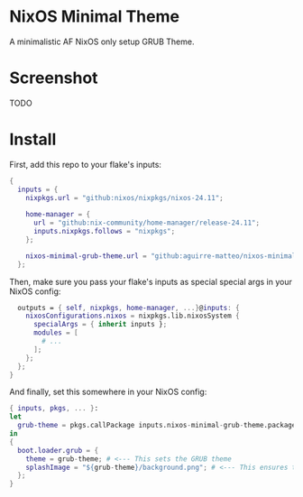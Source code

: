 # NixOS Minimal Theme
A minimalistic AF NixOS only setup GRUB Theme.

# Screenshot
TODO

# Install

First, add this repo to your flake's inputs:
```nix 
{
  inputs = {
    nixpkgs.url = "github:nixos/nixpkgs/nixos-24.11";
    
    home-manager = {
      url = "github:nix-community/home-manager/release-24.11";
      inputs.nixpkgs.follows = "nixpkgs";
    };

    nixos-minimal-grub-theme.url = "github:aguirre-matteo/nixos-minimal-grub-theme"; # <---
  };
```

Then, make sure you pass your flake's inputs as special special args in your NixOS config:
```nix
  outputs = { self, nixpkgs, home-manager, ...}@inputs: {
    nixosConfigurations.nixos = nixpkgs.lib.nixosSystem {
      specialArgs = { inherit inputs };
      modules = [
        # ...
      ];
    };
  };
}
```

And finally, set this somewhere in your NixOS config:
```nix
{ inputs, pkgs, ... }:
let
  grub-theme = pkgs.callPackage inputs.nixos-minimal-grub-theme.package { };
in
{
  boot.loader.grub = {
    theme = grub-theme; # <--- This sets the GRUB theme
    splashImage = "${grub-theme}/background.png"; # <--- This ensures that NixOS' default splash does not show when booting
  };
}
```
